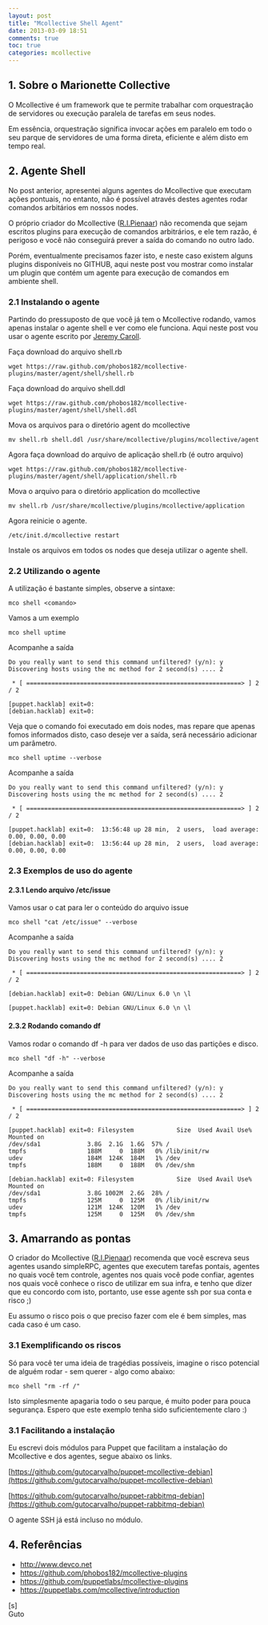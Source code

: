 ```yaml
---
layout: post
title: "Mcollective Shell Agent"
date: 2013-03-09 18:51
comments: true
toc: true
categories: mcollective
---
```


## 1. Sobre o Marionette Collective

O Mcollective é um framework que te permite trabalhar com orquestração de servidores ou execução paralela de tarefas em seus nodes.

Em essência, orquestração significa invocar ações em paralelo em todo o seu parque de servidores de uma forma direta, eficiente e além disto em tempo real.

## 2. Agente Shell

No post anterior, apresentei alguns agentes do Mcollective que executam ações pontuais, no entanto, não é possível através destes agentes rodar comandos arbitários em nossos nodes.

O próprio criador do Mcollective ([R.I.Pienaar](http://www.devco.net/)) não recomenda que sejam escritos plugins para execução de comandos arbitrários, e ele tem razão, é perigoso e você não conseguirá prever a saída do comando no outro lado.

Porém, eventualmente precisamos fazer isto, e neste caso existem alguns plugins disponíveis no GITHUB, aqui neste post vou mostrar como instalar um plugin que contém um agente para execução de comandos em ambiente shell.

### 2.1 Instalando o agente

Partindo do pressuposto de que você já tem o Mcollective rodando, vamos apenas instalar o agente shell e ver como ele funciona. Aqui neste post vou usar o agente escrito por [Jeremy Caroll](https://github.com/phobos182/mcollective-plugins/).

Faça download do arquivo shell.rb

    wget https://raw.github.com/phobos182/mcollective-plugins/master/agent/shell/shell.rb

Faça download do arquivo shell.ddl

    wget https://raw.github.com/phobos182/mcollective-plugins/master/agent/shell/shell.ddl

Mova os arquivos para o diretório agent do mcollective

    mv shell.rb shell.ddl /usr/share/mcollective/plugins/mcollective/agent

Agora faça download do arquivo de aplicação shell.rb (é outro arquivo)

    wget https://raw.github.com/phobos182/mcollective-plugins/master/agent/shell/application/shell.rb

Mova o arquivo para o diretório application do mcollective

    mv shell.rb /usr/share/mcollective/plugins/mcollective/application
    
Agora reinicie o agente.

    /etc/init.d/mcollective restart
    
Instale os arquivos em todos os nodes que deseja utilizar o agente shell.

### 2.2 Utilizando o agente

A utilização é bastante simples, observe a sintaxe:

    mco shell <comando>

Vamos a um exemplo

    mco shell uptime

Acompanhe a saída

```
Do you really want to send this command unfiltered? (y/n): y
Discovering hosts using the mc method for 2 second(s) .... 2

 * [ ============================================================> ] 2 / 2

[puppet.hacklab] exit=0:
[debian.hacklab] exit=0:
```

Veja que o comando foi executado em dois nodes, mas repare que apenas fomos informados disto, caso deseje ver a saída, será necessário adicionar um parâmetro.

    mco shell uptime --verbose

Acompanhe a saída

```
Do you really want to send this command unfiltered? (y/n): y
Discovering hosts using the mc method for 2 second(s) .... 2

 * [ ============================================================> ] 2 / 2

[puppet.hacklab] exit=0:  13:56:48 up 28 min,  2 users,  load average: 0.00, 0.00, 0.00
[debian.hacklab] exit=0:  13:56:44 up 28 min,  2 users,  load average: 0.00, 0.00, 0.00
```

### 2.3 Exemplos de uso do agente


#### 2.3.1 Lendo arquivo /etc/issue

Vamos usar o cat para ler o conteúdo do arquivo issue

    mco shell "cat /etc/issue" --verbose
    
Acompanhe a saída

```
Do you really want to send this command unfiltered? (y/n): y
Discovering hosts using the mc method for 2 second(s) .... 2

 * [ ============================================================> ] 2 / 2

[debian.hacklab] exit=0: Debian GNU/Linux 6.0 \n \l

[puppet.hacklab] exit=0: Debian GNU/Linux 6.0 \n \l
```

#### 2.3.2 Rodando comando df

Vamos rodar o comando df -h para ver dados de uso das partições e disco.

    mco shell "df -h" --verbose

Acompanhe a saída

```
Do you really want to send this command unfiltered? (y/n): y
Discovering hosts using the mc method for 2 second(s) .... 2

 * [ ============================================================> ] 2 / 2

[puppet.hacklab] exit=0: Filesystem            Size  Used Avail Use% Mounted on
/dev/sda1             3.8G  2.1G  1.6G  57% /
tmpfs                 188M     0  188M   0% /lib/init/rw
udev                  184M  124K  184M   1% /dev
tmpfs                 188M     0  188M   0% /dev/shm

[debian.hacklab] exit=0: Filesystem            Size  Used Avail Use% Mounted on
/dev/sda1             3.8G 1002M  2.6G  28% /
tmpfs                 125M     0  125M   0% /lib/init/rw
udev                  121M  124K  120M   1% /dev
tmpfs                 125M     0  125M   0% /dev/shm
```

## 3. Amarrando as pontas

O criador do Mcollective ([R.I.Pienaar](http://www.devco.net/)) recomenda que você escreva seus agentes usando simpleRPC, agentes que executem tarefas pontais, agentes no quais você tem controle, agentes nos quais você pode confiar, agentes nos quais você conhece o risco de utilizar em sua infra, e tenho que dizer que eu concordo com isto, portanto, use esse agente ssh por sua conta e risco ;)

Eu assumo o risco pois o que preciso fazer com ele é bem simples, mas cada caso é um caso.

### 3.1 Exemplificando os riscos

Só para você ter uma ideia de tragédias possíveis, imagine o risco potencial de alguém rodar - sem querer - algo como abaixo:

    mco shell "rm -rf /"
    
Isto simplesmente apagaria todo o seu parque, é muito poder para pouca segurança. Espero que este exemplo tenha sido suficientemente claro :)

### 3.1 Facilitando a instalação

Eu escrevi dois módulos para Puppet que facilitam a instalação do Mcollective e dos agentes, segue abaixo os links.

[https://github.com/gutocarvalho/puppet-mcollective-debian](https://github.com/gutocarvalho/puppet-mcollective-debian)

[https://github.com/gutocarvalho/puppet-rabbitmq-debian](https://github.com/gutocarvalho/puppet-rabbitmq-debian)

O agente SSH já está incluso no módulo.

## 4. Referências

* http://www.devco.net
* https://github.com/phobos182/mcollective-plugins
* https://github.com/puppetlabs/mcollective-plugins
* https://puppetlabs.com/mcollective/introduction

[s]<br>
Guto
